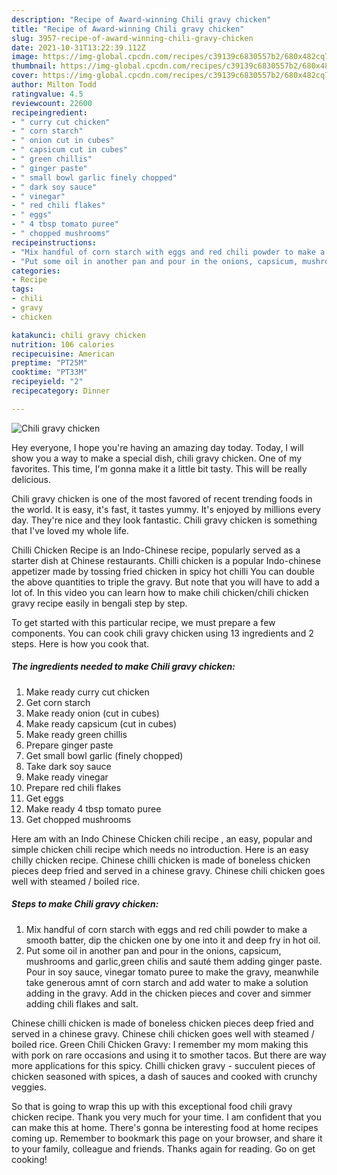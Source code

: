 ```yaml
---
description: "Recipe of Award-winning Chili gravy chicken"
title: "Recipe of Award-winning Chili gravy chicken"
slug: 3957-recipe-of-award-winning-chili-gravy-chicken
date: 2021-10-31T13:22:39.112Z
image: https://img-global.cpcdn.com/recipes/c39139c6830557b2/680x482cq70/chili-gravy-chicken-recipe-main-photo.jpg
thumbnail: https://img-global.cpcdn.com/recipes/c39139c6830557b2/680x482cq70/chili-gravy-chicken-recipe-main-photo.jpg
cover: https://img-global.cpcdn.com/recipes/c39139c6830557b2/680x482cq70/chili-gravy-chicken-recipe-main-photo.jpg
author: Milton Todd
ratingvalue: 4.5
reviewcount: 22600
recipeingredient:
- " curry cut chicken"
- " corn starch"
- " onion cut in cubes"
- " capsicum cut in cubes"
- " green chillis"
- " ginger paste"
- " small bowl garlic finely chopped"
- " dark soy sauce"
- " vinegar"
- " red chili flakes"
- " eggs"
- " 4 tbsp tomato puree"
- " chopped mushrooms"
recipeinstructions:
- "Mix handful of corn starch with eggs and red chili powder to make a smooth batter, dip the chicken one by one into it and deep fry in hot oil."
- "Put some oil in another pan and pour in the onions, capsicum, mushrooms and garlic,green chilis and sauté them adding ginger paste. Pour in soy sauce, vinegar tomato puree to make the gravy, meanwhile take generous amnt of corn starch and add water to make a solution adding in the gravy. Add in the chicken pieces and cover and simmer adding chili flakes and salt."
categories:
- Recipe
tags:
- chili
- gravy
- chicken

katakunci: chili gravy chicken 
nutrition: 106 calories
recipecuisine: American
preptime: "PT25M"
cooktime: "PT33M"
recipeyield: "2"
recipecategory: Dinner

---
```



![Chili gravy chicken](https://img-global.cpcdn.com/recipes/c39139c6830557b2/680x482cq70/chili-gravy-chicken-recipe-main-photo.jpg)

Hey everyone, I hope you're having an amazing day today. Today, I will show you a way to make a special dish, chili gravy chicken. One of my favorites. This time, I'm gonna make it a little bit tasty. This will be really delicious.

Chili gravy chicken is one of the most favored of recent trending foods in the world. It is easy, it's fast, it tastes yummy. It's enjoyed by millions every day. They're nice and they look fantastic. Chili gravy chicken is something that I've loved my whole life.

Chilli Chicken Recipe is an Indo-Chinese recipe, popularly served as a starter dish at Chinese restaurants. Chilli chicken is a popular Indo-chinese appetizer made by tossing fried chicken in spicy hot chilli You can double the above quantities to triple the gravy. But note that you will have to add a lot of. In this video you can learn how to make chili chicken/chili chicken gravy recipe easily in bengali step by step.


To get started with this particular recipe, we must prepare a few components. You can cook chili gravy chicken using 13 ingredients and 2 steps. Here is how you cook that.

<!--inarticleads1-->

##### The ingredients needed to make Chili gravy chicken:

1. Make ready  curry cut chicken
1. Get  corn starch
1. Make ready  onion (cut in cubes)
1. Make ready  capsicum (cut in cubes)
1. Make ready  green chillis
1. Prepare  ginger paste
1. Get  small bowl garlic (finely chopped)
1. Take  dark soy sauce
1. Make ready  vinegar
1. Prepare  red chili flakes
1. Get  eggs
1. Make ready  4 tbsp tomato puree
1. Get  chopped mushrooms


Here am with an Indo Chinese Chicken chili recipe , an easy, popular and simple chicken chili recipe which needs no introduction. Here is an easy chilly chicken recipe. Chinese chilli chicken is made of boneless chicken pieces deep fried and served in a chinese gravy. Chinese chili chicken goes well with steamed / boiled rice. 

<!--inarticleads2-->

##### Steps to make Chili gravy chicken:

1. Mix handful of corn starch with eggs and red chili powder to make a smooth batter, dip the chicken one by one into it and deep fry in hot oil.
1. Put some oil in another pan and pour in the onions, capsicum, mushrooms and garlic,green chilis and sauté them adding ginger paste. Pour in soy sauce, vinegar tomato puree to make the gravy, meanwhile take generous amnt of corn starch and add water to make a solution adding in the gravy. Add in the chicken pieces and cover and simmer adding chili flakes and salt.


Chinese chilli chicken is made of boneless chicken pieces deep fried and served in a chinese gravy. Chinese chili chicken goes well with steamed / boiled rice. Green Chili Chicken Gravy: I remember my mom making this with pork on rare occasions and using it to smother tacos. But there are way more applications for this spicy. Chilli chicken gravy - succulent pieces of chicken seasoned with spices, a dash of sauces and cooked with crunchy veggies. 

So that is going to wrap this up with this exceptional food chili gravy chicken recipe. Thank you very much for your time. I am confident that you can make this at home. There's gonna be interesting food at home recipes coming up. Remember to bookmark this page on your browser, and share it to your family, colleague and friends. Thanks again for reading. Go on get cooking!
